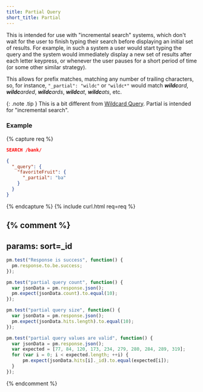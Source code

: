 ```yaml
---
title: Partial Query
short_title: Partial
---
```


This is intended for use with "incremental search" systems, which don't wait
for the user to finish typing their search before displaying an initial set of
results. For example, in such a system a user would start typing the query and
the system would immediately display a new set of results after each letter
keypress, or whenever the user pauses for a short period of time (or some other
similar strategy).

This allows for prefix matches, matching any number of trailing characters, so,
for instance, `"_partial": "wildc"` or `"wildc*"` would match _**wildc**ard_,
_**wildc**arded_, _**wildc**ards_, _**wildc**at_, _**wildc**ats_, etc.

{: .note .tip }
This is a bit different from [Wildcard Query](../wildcard).
Partial is intended for "incremental search".


### Example

{% capture req %}

```json
SEARCH /bank/

{
  "_query": {
    "favoriteFruit": {
      "_partial": "ba"
    }
  }
}
```
{% endcapture %}
{% include curl.html req=req %}

{% comment %}
---
params: sort=_id
---

```js
pm.test("Response is success", function() {
  pm.response.to.be.success;
});
```

```js
pm.test("partial query count", function() {
  var jsonData = pm.response.json();
  pm.expect(jsonData.count).to.equal(10);
});
```

```js
pm.test("partial query size", function() {
  var jsonData = pm.response.json();
  pm.expect(jsonData.hits.length).to.equal(10);
});
```

```js
pm.test("partial query values are valid", function() {
  var jsonData = pm.response.json();
  var expected = [77, 84, 120, 173, 234, 279, 280, 284, 289, 319];
  for (var i = 0; i < expected.length; ++i) {
      pm.expect(jsonData.hits[i]._id).to.equal(expected[i]);
  }
});
```
{% endcomment %}
